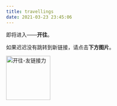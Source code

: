 ```yaml
---
title: travellings
date: 2021-03-23 23:45:06
---
```


 <meta http-equiv="refresh" content="5;url=https://travellings.now.sh"> 



即将进入——**开往**。

如果迟迟没有跳转到新链接，请点击**下方图片**。

<a href="https://travellings.now.sh/" target="_blank" title="开往-友链接力">
    <img src="https://travellings.now.sh/assets/logo.gif" alt="开往-友链接力" width="120"></a>